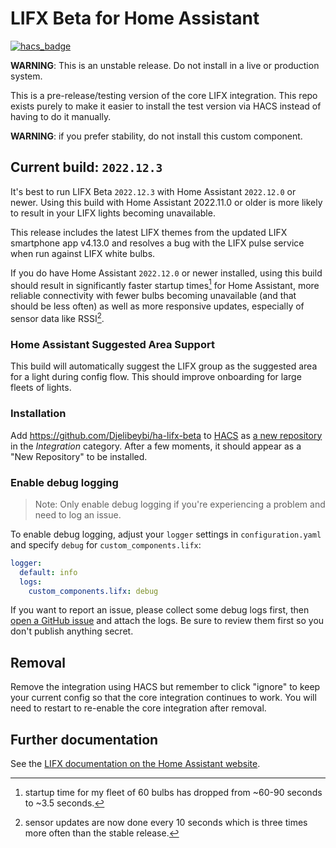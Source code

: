 # LIFX Beta for Home Assistant

[![hacs_badge](https://img.shields.io/badge/HACS-Custom-41BDF5.svg?style=for-the-badge)](https://github.com/hacs/integration)

**WARNING**: This is an unstable release. Do not install in a live or production
system.

This is a pre-release/testing version of the core LIFX integration. This repo
exists purely to make it easier to install the test version via HACS instead of
having to do it manually.

**WARNING**: if you prefer stability, do not install this custom component.

## Current build: `2022.12.3`

It's best to run LIFX Beta `2022.12.3` with Home Assistant `2022.12.0` or newer.
Using this build with Home Assistant 2022.11.0 or older is more likely
to result in your LIFX lights becoming unavailable.

This release includes the latest LIFX themes from the updated LIFX smartphone
app v4.13.0 and resolves a bug with the LIFX pulse service when run against
LIFX white bulbs.

If you do have Home Assistant `2022.12.0` or newer installed, using this build
should result in significantly faster startup times[^1] for Home Assistant, more
reliable connectivity with fewer bulbs becoming unavailable (and that should be
less often) as well as more responsive updates, especially of sensor data like RSSI[^2].

### Home Assistant Suggested Area Support

This build will automatically suggest the LIFX group as the suggested area for
a light during config flow. This should improve onboarding for large fleets
of lights.

### Installation

Add <https://github.com/Djelibeybi/ha-lifx-beta> to [HACS](https://hacs.xyz) as
[a new repository](https://hacs.xyz/docs/navigation/stores) in the _Integration_
category. After a few moments, it should appear as a "New Repository" to be
installed.

### Enable debug logging

> Note: Only enable debug logging if you're experiencing a problem and need to
> log an issue.

To enable debug logging, adjust your `logger` settings in `configuration.yaml`
and specify `debug` for `custom_components.lifx`:

```yaml
logger:
  default: info
  logs:
    custom_components.lifx: debug
```

If you want to report an issue, please collect some debug logs first, then [open a GitHub issue](https://github.com/Djelibeybi/ha-lifx-beta/issues)
and attach the logs. Be sure to review them first so you don't publish anything secret.

## Removal

Remove the integration using HACS but remember to click "ignore" to keep your current config so that the core integration continues to work. You will need to restart to
re-enable the core integration after removal.

## Further documentation

See the [LIFX documentation on the Home Assistant website](https://www.home-assistant.io/integrations/lifx).

[^1]: startup time for my fleet of 60 bulbs has dropped from ~60-90 seconds to
      ~3.5 seconds.
[^2]: sensor updates are now done every 10 seconds which is three times more
      often than the stable release.
